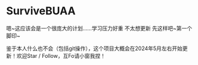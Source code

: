 # SurviveBUAA

嗯~这应该会是一个很庞大的计划……学习压力好重 不太想更新 先这样吧~第一个脚印~

鉴于本人什么也不会（包括git操作），这个项目大概会在2024年5月左右开始更新！欢迎Star / Follow，互Fo请小窗我捏！